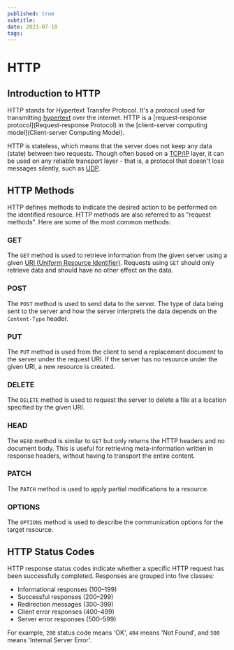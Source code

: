 ```yaml
---
published: true
subtitle:
date: 2023-07-18
tags: 
---
```


#  HTTP

## Introduction to HTTP

HTTP stands for Hypertext Transfer Protocol. It's a protocol used for transmitting [hypertext](Hypertext) over the internet. HTTP is a [request-response protocol](Request-response Protocol) in the [client-server computing model](Client-server Computing Model).

HTTP is stateless, which means that the server does not keep any data (state) between two requests. Though often based on a [TCP/IP](TCP/IP) layer, it can be used on any reliable transport layer - that is, a protocol that doesn't lose messages silently, such as [UDP](UDP).

## HTTP Methods

HTTP defines methods to indicate the desired action to be performed on the identified resource. HTTP methods are also referred to as "request methods". Here are some of the most common methods:

### GET

The `GET` method is used to retrieve information from the given server using a given [URI (Uniform Resource Identifier)](URI (Uniform Resource Identifier)). Requests using `GET` should only retrieve data and should have no other effect on the data.

### POST

The `POST` method is used to send data to the server. The type of data being sent to the server and how the server interprets the data depends on the `Content-Type` header.

### PUT

The `PUT` method is used from the client to send a replacement document to the server under the request URI. If the server has no resource under the given URI, a new resource is created.

### DELETE

The `DELETE` method is used to request the server to delete a file at a location specified by the given URI.

### HEAD

The `HEAD` method is similar to `GET` but only returns the HTTP headers and no document body. This is useful for retrieving meta-information written in response headers, without having to transport the entire content.

### PATCH

The `PATCH` method is used to apply partial modifications to a resource.

### OPTIONS

The `OPTIONS` method is used to describe the communication options for the target resource.

## HTTP Status Codes

HTTP response status codes indicate whether a specific HTTP request has been successfully completed. Responses are grouped into five classes:

- Informational responses (100–199)
- Successful responses (200–299)
- Redirection messages (300–399)
- Client error responses (400–499)
- Server error responses (500–599)

For example, `200` status code means 'OK', `404` means 'Not Found', and `500` means 'Internal Server Error'.